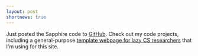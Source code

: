 ```yaml
---
layout: post
shortnews: true
---
```


Just posted the Sapphire code to
[GitHub](https://github.com/iyzhang). Check out my code projects,
including a general-purpose [template webpage for lazy CS
researchers](https://github.com/iyzhang/template-www) that I'm using
for this site.